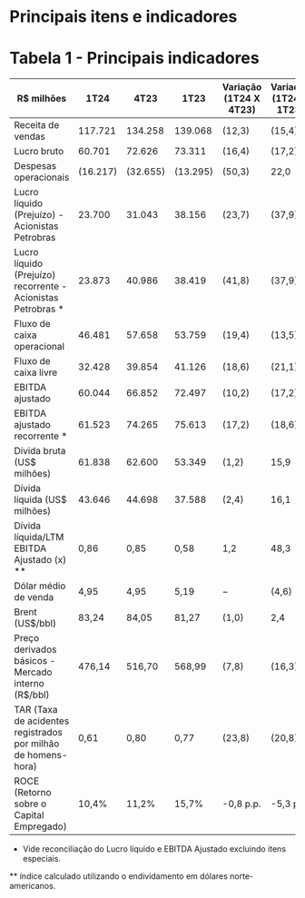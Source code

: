 # Principais itens e indicadores

# Tabela 1 - Principais indicadores

|R$ milhões|1T24|4T23|1T23|Variação (1T24 X 4T23)|Variação (1T24 X 1T23)|
|---|---|---|---|---|---|
|Receita de vendas|117.721|134.258|139.068|(12,3)|(15,4)|
|Lucro bruto|60.701|72.626|73.311|(16,4)|(17,2)|
|Despesas operacionais|(16.217)|(32.655)|(13.295)|(50,3)|22,0|
|Lucro líquido (Prejuízo) - Acionistas Petrobras|23.700|31.043|38.156|(23,7)|(37,9)|
|Lucro líquido (Prejuízo) recorrente - Acionistas Petrobras *|23.873|40.986|38.419|(41,8)|(37,9)|
|Fluxo de caixa operacional|46.481|57.658|53.759|(19,4)|(13,5)|
|Fluxo de caixa livre|32.428|39.854|41.126|(18,6)|(21,1)|
|EBITDA ajustado|60.044|66.852|72.497|(10,2)|(17,2)|
|EBITDA ajustado recorrente *|61.523|74.265|75.613|(17,2)|(18,6)|
|Dívida bruta (US$ milhões)|61.838|62.600|53.349|(1,2)|15,9|
|Dívida líquida (US$ milhões)|43.646|44.698|37.588|(2,4)|16,1|
|Dívida líquida/LTM EBITDA Ajustado (x) **|0,86|0,85|0,58|1,2|48,3|
|Dólar médio de venda|4,95|4,95|5,19|−|(4,6)|
|Brent (US$/bbl)|83,24|84,05|81,27|(1,0)|2,4|
|Preço derivados básicos - Mercado interno (R$/bbl)|476,14|516,70|568,99|(7,8)|(16,3)|
|TAR (Taxa de acidentes registrados por milhão de homens-hora)|0,61|0,80|0,77|(23,8)|(20,8)|
|ROCE (Retorno sobre o Capital Empregado)|10,4%|11,2%|15,7%|-0,8 p.p.|-5,3 p.p.|

* Vide reconciliação do Lucro líquido e EBITDA Ajustado excluindo itens especiais.

** índice calculado utilizando o endividamento em dólares norte-americanos.